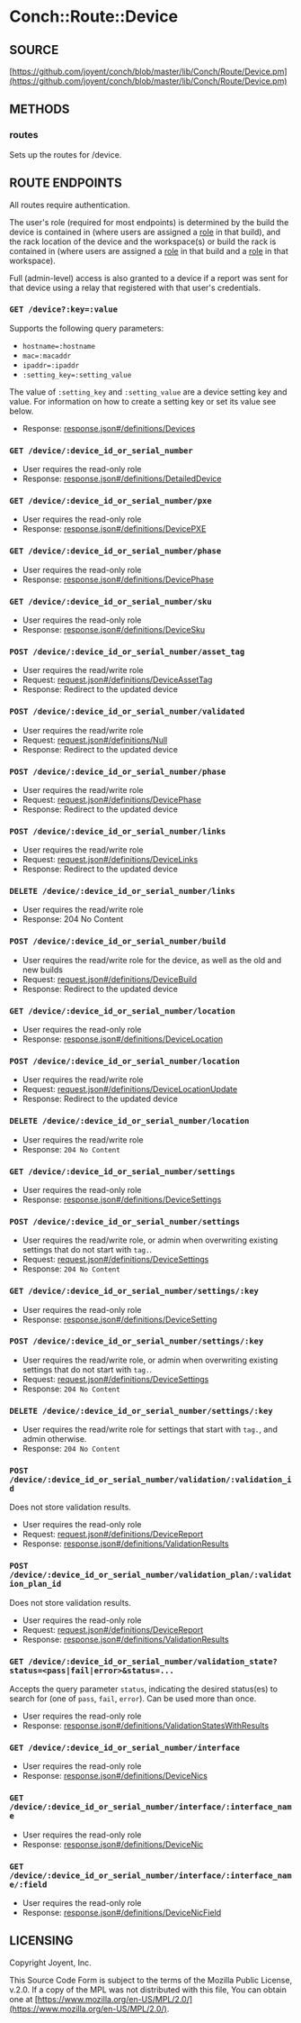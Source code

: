 # Conch::Route::Device

## SOURCE

[https://github.com/joyent/conch/blob/master/lib/Conch/Route/Device.pm](https://github.com/joyent/conch/blob/master/lib/Conch/Route/Device.pm)

## METHODS

### routes

Sets up the routes for /device.

## ROUTE ENDPOINTS

All routes require authentication.

The user's role (required for most endpoints) is determined by the build the device is
contained in (where users are assigned a [role](../modules/Conch%3A%3ADB%3A%3AResult%3A%3AUserBuildRole#role) in that
build), and the rack location of the device and the workspace(s) or build the rack is contained
in (where users are assigned a [role](../modules/Conch%3A%3ADB%3A%3AResult%3A%3AUserBuildRole#role) in that build and
a [role](../modules/Conch%3A%3ADB%3A%3AResult%3A%3AUserWorkspaceRole#role) in that workspace).

Full (admin-level) access is also granted to a device if a report was sent for that device
using a relay that registered with that user's credentials.

### `GET /device?:key=:value`

Supports the following query parameters:

- `hostname=:hostname`
- `mac=:macaddr`
- `ipaddr=:ipaddr`
- `:setting_key=:setting_value`

The value of `:setting_key` and `:setting_value` are a device setting key and
value. For information on how to create a setting key or set its value see
below.

- Response: [response.json#/definitions/Devices](../json-schema/response.json#/definitions/Devices)

### `GET /device/:device_id_or_serial_number`

- User requires the read-only role
- Response: [response.json#/definitions/DetailedDevice](../json-schema/response.json#/definitions/DetailedDevice)

### `GET /device/:device_id_or_serial_number/pxe`

- User requires the read-only role
- Response: [response.json#/definitions/DevicePXE](../json-schema/response.json#/definitions/DevicePXE)

### `GET /device/:device_id_or_serial_number/phase`

- User requires the read-only role
- Response: [response.json#/definitions/DevicePhase](../json-schema/response.json#/definitions/DevicePhase)

### `GET /device/:device_id_or_serial_number/sku`

- User requires the read-only role
- Response: [response.json#/definitions/DeviceSku](../json-schema/response.json#/definitions/DeviceSku)

### `POST /device/:device_id_or_serial_number/asset_tag`

- User requires the read/write role
- Request: [request.json#/definitions/DeviceAssetTag](../json-schema/request.json#/definitions/DeviceAssetTag)
- Response: Redirect to the updated device

### `POST /device/:device_id_or_serial_number/validated`

- User requires the read/write role
- Request: [request.json#/definitions/Null](../json-schema/request.json#/definitions/Null)
- Response: Redirect to the updated device

### `POST /device/:device_id_or_serial_number/phase`

- User requires the read/write role
- Request: [request.json#/definitions/DevicePhase](../json-schema/request.json#/definitions/DevicePhase)
- Response: Redirect to the updated device

### `POST /device/:device_id_or_serial_number/links`

- User requires the read/write role
- Request: [request.json#/definitions/DeviceLinks](../json-schema/request.json#/definitions/DeviceLinks)
- Response: Redirect to the updated device

### `DELETE /device/:device_id_or_serial_number/links`

- User requires the read/write role
- Response: 204 No Content

### `POST /device/:device_id_or_serial_number/build`

- User requires the read/write role for the device, as well as the old and new builds
- Request: [request.json#/definitions/DeviceBuild](../json-schema/request.json#/definitions/DeviceBuild)
- Response: Redirect to the updated device

### `GET /device/:device_id_or_serial_number/location`

- User requires the read-only role
- Response: [response.json#/definitions/DeviceLocation](../json-schema/response.json#/definitions/DeviceLocation)

### `POST /device/:device_id_or_serial_number/location`

- User requires the read/write role
- Request: [request.json#/definitions/DeviceLocationUpdate](../json-schema/request.json#/definitions/DeviceLocationUpdate)
- Response: Redirect to the updated device

### `DELETE /device/:device_id_or_serial_number/location`

- User requires the read/write role
- Response: `204 No Content`

### `GET /device/:device_id_or_serial_number/settings`

- User requires the read-only role
- Response: [response.json#/definitions/DeviceSettings](../json-schema/response.json#/definitions/DeviceSettings)

### `POST /device/:device_id_or_serial_number/settings`

- User requires the read/write role, or admin when overwriting existing
settings that do not start with `tag.`.
- Request: [request.json#/definitions/DeviceSettings](../json-schema/request.json#/definitions/DeviceSettings)
- Response: `204 No Content`

### `GET /device/:device_id_or_serial_number/settings/:key`

- User requires the read-only role
- Response: [response.json#/definitions/DeviceSetting](../json-schema/response.json#/definitions/DeviceSetting)

### `POST /device/:device_id_or_serial_number/settings/:key`

- User requires the read/write role, or admin when overwriting existing
settings that do not start with `tag.`.
- Request: [request.json#/definitions/DeviceSettings](../json-schema/request.json#/definitions/DeviceSettings)
- Response: `204 No Content`

### `DELETE /device/:device_id_or_serial_number/settings/:key`

- User requires the read/write role for settings that start with `tag.`, and admin
otherwise.
- Response: `204 No Content`

### `POST /device/:device_id_or_serial_number/validation/:validation_id`

Does not store validation results.

- User requires the read-only role
- Request: [request.json#/definitions/DeviceReport](../json-schema/request.json#/definitions/DeviceReport)
- Response: [response.json#/definitions/ValidationResults](../json-schema/response.json#/definitions/ValidationResults)

### `POST /device/:device_id_or_serial_number/validation_plan/:validation_plan_id`

Does not store validation results.

- User requires the read-only role
- Request: [request.json#/definitions/DeviceReport](../json-schema/request.json#/definitions/DeviceReport)
- Response: [response.json#/definitions/ValidationResults](../json-schema/response.json#/definitions/ValidationResults)

### `GET /device/:device_id_or_serial_number/validation_state?status=<pass|fail|error>&status=...`

Accepts the query parameter `status`, indicating the desired status(es)
to search for (one of `pass`, `fail`, `error`). Can be used more than once.

- User requires the read-only role
- Response: [response.json#/definitions/ValidationStatesWithResults](../json-schema/response.json#/definitions/ValidationStatesWithResults)

### `GET /device/:device_id_or_serial_number/interface`

- User requires the read-only role
- Response: [response.json#/definitions/DeviceNics](../json-schema/response.json#/definitions/DeviceNics)

### `GET /device/:device_id_or_serial_number/interface/:interface_name`

- User requires the read-only role
- Response: [response.json#/definitions/DeviceNic](../json-schema/response.json#/definitions/DeviceNic)

### `GET /device/:device_id_or_serial_number/interface/:interface_name/:field`

- User requires the read-only role
- Response: [response.json#/definitions/DeviceNicField](../json-schema/response.json#/definitions/DeviceNicField)

## LICENSING

Copyright Joyent, Inc.

This Source Code Form is subject to the terms of the Mozilla Public License,
v.2.0. If a copy of the MPL was not distributed with this file, You can obtain
one at [https://www.mozilla.org/en-US/MPL/2.0/](https://www.mozilla.org/en-US/MPL/2.0/).
